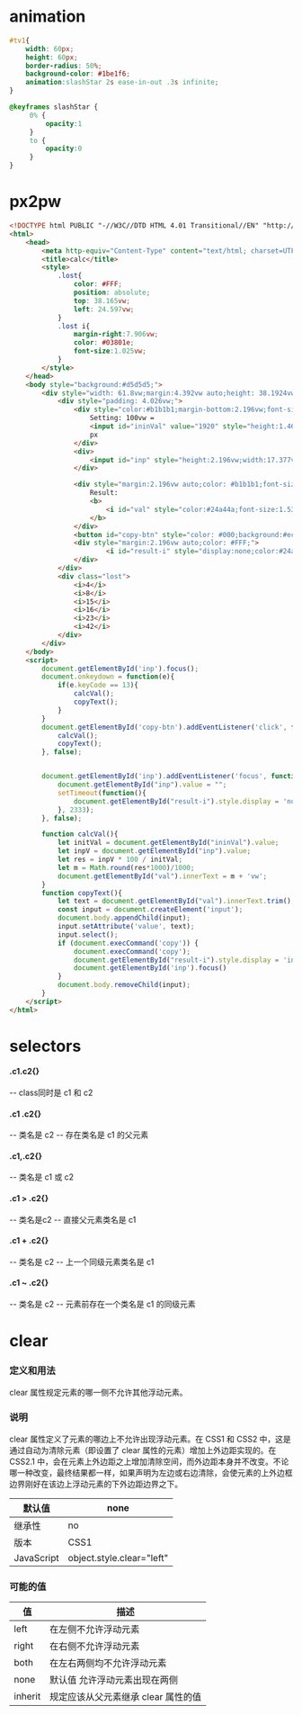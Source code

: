 # animation
```css
#tv1{
    width: 60px;
    height: 60px;
    border-radius: 50%;
    background-color: #1be1f6;
    animation:slashStar 2s ease-in-out .3s infinite;
}

@keyframes slashStar {
     0% {
         opacity:1
     }
     to {
         opacity:0
     }
}
```
# px2pw
```html
<!DOCTYPE html PUBLIC "-//W3C//DTD HTML 4.01 Transitional//EN" "http://www.w3.org/TR/html4/loose.dtd">
<html>
	<head>
		<meta http-equiv="Content-Type" content="text/html; charset=UTF-8">
		<title>calc</title>
		<style>
			.lost{
				color: #FFF;
				position: absolute; 
				top: 38.165vw; 
				left: 24.597vw;
			}
			.lost i{
				margin-right:7.906vw;
				color: #03801e;
				font-size:1.025vw;
			}
		</style>
	</head>
	<body style="background:#d5d5d5;">
		<div style="width: 61.8vw;margin:4.392vw auto;height: 38.1924vw;background: #000;">
			<div style="padding: 4.026vw;">
				<div style="color:#b1b1b1;margin-bottom:2.196vw;font-size:1.025vw;">
					Setting: 100vw = 
					<input id="ininVal" value="1920" style="height:1.464vw;width:7.321vw;border:solid 0.0734vw #828282;font-size:1.025vw;background: #000;color:#24a44a;">
					px
				</div>
				<div>
					<input id="inp" style="height:2.196vw;width:17.377vw;border:solid 0.073vw #24a44a;background: #000;color:#FFF;font-size:1.318vw;">
				</div>

				<div style="margin:2.196vw auto;color: #b1b1b1;font-size: 1.171vw;">
					Result:
					<b>
						<i id="val" style="color:#24a44a;font-size:1.537vw;">NaNaa</i>
					</b>
				</div>
				<button id="copy-btn" style="color: #000;background:#ececec;height: 2.196vw;font-size: 1.025vw;width: 7.392vw;border: none;">COPY</button>
				<div style="margin:2.196vw auto;color: #FFF;">
						<i id="result-i" style="display:none;color:#24a44a;font-size:1.171vw;">copy success</i>
				</div>
			</div>
			<div class="lost">
				<i>4</i>
				<i>8</i>
				<i>15</i>
				<i>16</i>
				<i>23</i>
				<i>42</i>
			</div>
		</div>
	</body>
	<script>
		document.getElementById('inp').focus();
		document.onkeydown = function(e){
			if(e.keyCode == 13){
				calcVal();
				copyText();
			}
		}
		document.getElementById('copy-btn').addEventListener('click', function(){
			calcVal();
			copyText();	
		}, false);   


		document.getElementById('inp').addEventListener('focus', function(){
			document.getElementById("inp").value = "";
			setTimeout(function(){ 
				document.getElementById("result-i").style.display = 'none';
			}, 2333);
		}, false);   

		function calcVal(){
			let initVal = document.getElementById("ininVal").value;
			let inpV = document.getElementById("inp").value;
			let res = inpV * 100 / initVal;
			let m =	Math.round(res*1000)/1000;
			document.getElementById("val").innerText = m + 'vw';
		}
		function copyText(){
			let text = document.getElementById("val").innerText.trim();
			const input = document.createElement('input');
			document.body.appendChild(input);
			input.setAttribute('value', text);
			input.select();
			if (document.execCommand('copy')) {
				document.execCommand('copy');
				document.getElementById("result-i").style.display = 'inline';
				document.getElementById('inp').focus()
			}
			document.body.removeChild(input);
		}
	</script>
</html>
```
# selectors
#### .c1.c2{}
-- class同时是 c1 和 c2

#### .c1 .c2{}
-- 类名是 c2
-- 存在类名是 c1 的父元素

#### .c1,.c2{}
-- 类名是 c1 或 c2

#### .c1 > .c2{}
-- 类名是c2 
-- 直接父元素类名是 c1

#### .c1 + .c2{}
-- 类名是 c2
-- 上一个同级元素类名是 c1

#### .c1 ~ .c2{}
-- 类名是 c2
-- 元素前存在一个类名是 c1 的同级元素





# clear

### 定义和用法

clear 属性规定元素的哪一侧不允许其他浮动元素。
### 说明

clear 属性定义了元素的哪边上不允许出现浮动元素。在 CSS1 和 CSS2 中，这是通过自动为清除元素（即设置了 clear 属性的元素）增加上外边距实现的。在 CSS2.1 中，会在元素上外边距之上增加清除空间，而外边距本身并不改变。不论哪一种改变，最终结果都一样，如果声明为左边或右边清除，会使元素的上外边框边界刚好在该边上浮动元素的下外边距边界之下。

| 默认值     | none                        |
| ---------- | --------------------------- |
| 继承性     | no                          |
| 版本       | CSS1                        |
| JavaScript | object.style.clear="left"   |

### 可能的值

| 值      | 描述                                |
| ------- | ----------------------------------- |
| left    | 在左侧不允许浮动元素                |
| right   | 在右侧不允许浮动元素                |
| both    | 在左右两侧均不允许浮动元素          |
| none    | 默认值  允许浮动元素出现在两侧      |
| inherit | 规定应该从父元素继承 clear 属性的值 |


